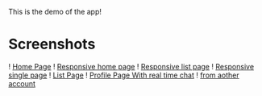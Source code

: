 This is the demo of the app!

# Screenshots
! [Home Page](https://github.com/KaungMyatZaww/Real-Estate/blob/Demo-Screenshots/Screenshot%20(54).png)
! [Responsive home page](https://github.com/KaungMyatZaww/Real-Estate/blob/Demo-Screenshots/Screenshot%20(55).png)
! [Responsive list page](https://github.com/KaungMyatZaww/Real-Estate/blob/Demo-Screenshots/Screenshot%20(56).png)
! [Responsive single page](https://github.com/KaungMyatZaww/Real-Estate/blob/Demo-Screenshots/Screenshot%20(57).png)
! [List Page](https://github.com/KaungMyatZaww/Real-Estate/blob/Demo-Screenshots/Screenshot%20(58).png)
! [Profile Page With real time chat](https://github.com/KaungMyatZaww/Real-Estate/blob/Demo-Screenshots/Screenshot%20(60).png)
! [from aother account](https://github.com/KaungMyatZaww/Real-Estate/blob/Demo-Screenshots/Screenshot%20(61).png)







